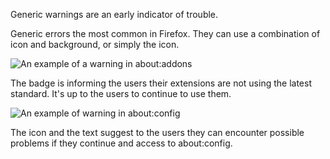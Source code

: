 Generic warnings are an early indicator of trouble.

Generic errors the most common in Firefox. They can use a combination of icon and background, or simply the icon. 

![An example of a warning in about:addons](../images/warnings/error-generic-example.png)

<figcaption>The badge is informing the users their extensions are not using the latest standard. It's up to the users to continue to use them.</figcaption>

![An example of warning in about:config](../images/warnings/error-generic-example_2.png)

<figcaption>The icon and the text suggest to the users they can encounter possible problems if they continue and access to about:config.</figcaption>
